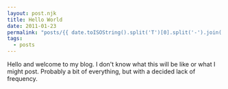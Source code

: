 ```yaml
---
layout: post.njk
title: Hello World
date: 2011-01-23
permalink: "posts/{{ date.toISOString().split('T')[0].split('-').join('/') }}/{{ page.fileSlug }}/"
tags:
  - posts
---
```


Hello and welcome to my blog. I don't know what this will be like or what I might post. Probably a bit of everything, but with a decided lack of frequency.
